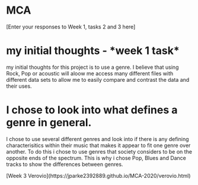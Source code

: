 # MCA
\[Enter your responses to Week 1, tasks 2 and 3 here\]
<h1> my initial thoughts - *week 1 task* </h1>

my initial thoughts for this project is to use a genre. I believe that using Rock, Pop or acoustic will aloow me access many different files with different data sets to allow me to easily compare and contrast the data and their uses.

<h1> I chose to look into what defines a genre in general. </h1>

I chose to use several different genres and look into if there is any defining characterisitics within their music that makes it appear to fit one genre over another. To do this i chose to use genres that society considers to be on the opposite ends of the spectrum. This is why i chose Pop, Blues and Dance tracks to show the differences between genres.




<p>[Week 3 Verovio](https://jparke2392889.github.io/MCA-2020/verovio.html) </p>
